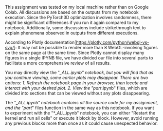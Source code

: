 This assignment was tested on my local machine rather than on Google Colab. All discussions are based on the outputs from my notebook execution. Since the PyTorch3D optimization involves randomness, there might be significant differences if you run it again compared to my notebook. Additionally, some discussions include strikethrough text to explain phenomena observed in outputs from different executions.

According to Plotly documentation[https://plotly.com/python/webgl-vs-svg/]: It may not be possible to render more than 8 WebGL-involving figures on the same page at the same time. Since Plotly cannot display many figures in a single IPYNB file, we have divided our file into several parts to facilitate a more comprehensive review of all results.

You may directly view the "*_ALL.ipynb" notebook, but you will find that as you continue viewing, some earlier plots may disappear. There are two options: 1. Refresh the notebook page in your browser, then locate and interact with your desired plot. 2. View the "part*.ipynb" files, which are divided into sections that can be viewed without any plots disappearing.

The "*_ALL.ipynb" notebook contains all the source code for my assignment, and the "part*" files function in the same way as this notebook. If you want to experiment with the "*_ALL.ipynb" notebook, you can either "Restart the kernel and run all cells" or execute it block by block. However, avoid running any previous blocks more than once as it could cause unexpected behavior.